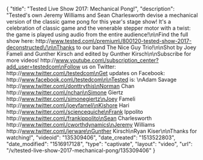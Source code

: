 {
    "title": "Tested Live Show 2017: Mechanical Pong!",
    "description": "Tested's own Jeremy Williams and Sean Charlesworth devise a mechanical version of the classic game pong for this year's stage show! It's a celebration of classic game and the venerable stepper motor with a twist: the game is played using audio from the entire audience!\n\nFind the full show here: http:\/\/www.tested.com\/premium\/800120-tested-show-2017-deconstructed\/\n\nThanks to our band The Nice Guy Trio!\n\nShot by Joey Fameli and Gunther Kirsch and edited by Gunther Kirsch\n\nSubscribe for more videos! http:\/\/www.youtube.com\/subscription_center?add_user=testedcom\nFollow us on Twitter: http:\/\/www.twitter.com\/testedcom\nGet updates on Facebook: http:\/\/www.facebook.com\/testedcom\n\nTested is: \nAdam Savage http:\/\/www.twitter.com\/donttrythis\nNorman Chan http:\/\/www.twitter.com\/nchan\nSimone Giertz http:\/\/www.twitter.com\/simonegiertz\nJoey Fameli http:\/\/www.twitter.com\/joeyfameli\nKishore Hari http:\/\/www.twitter.com\/sciencequiche\nFrank Ippolito http:\/\/www.twitter.com\/frankippolito\nSean Charlesworth http:\/\/www.twitter.com\/cworthdynamics\nJeremy Williams http:\/\/www.twitter.com\/jerware\nGunther Kirsch\nRyan Kiser\n\nThanks for watching!",
    "videoid": "135309406",
    "date_created": "1513522803",
    "date_modified": "1516917128",
    "type": "captivate",
    "layout": "video",
    "url": "\/v\/tested-live-show-2017-mechanical-pong\/135309406"
}